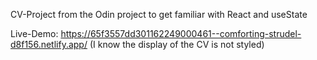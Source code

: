 CV-Project from the Odin project to get familiar with React and useState

Live-Demo: https://65f3557dd301162249000461--comforting-strudel-d8f156.netlify.app/
(I know the display of the CV is not styled)
